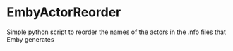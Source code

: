 # EmbyActorReorder
Simple python script to reorder the names of the actors in the .nfo files that Emby generates
